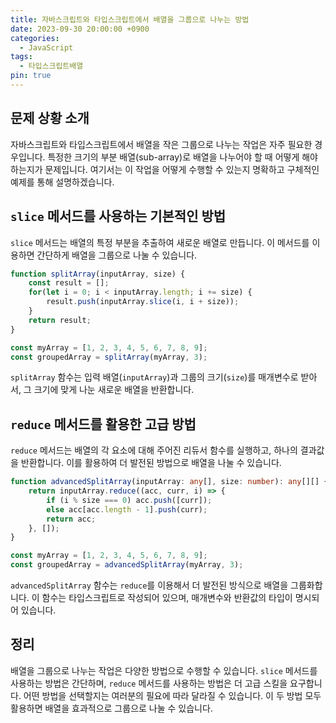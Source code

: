 ```yaml
---
title: 자바스크립트와 타입스크립트에서 배열을 그룹으로 나누는 방법
date: 2023-09-30 20:00:00 +0900
categories:
  - JavaScript
tags:
  - 타입스크립트배열
pin: true
---
```


## 문제 상황 소개

자바스크립트와 타입스크립트에서 배열을 작은 그룹으로 나누는 작업은 자주 필요한 경우입니다. 특정한 크기의 부분 배열(sub-array)로 배열을 나누어야 할 때 어떻게 해야 하는지가 문제입니다. 여기서는 이 작업을 어떻게 수행할 수 있는지 명확하고 구체적인 예제를 통해 설명하겠습니다.

## `slice` 메서드를 사용하는 기본적인 방법

`slice` 메서드는 배열의 특정 부분을 추출하여 새로운 배열로 만듭니다. 이 메서드를 이용하면 간단하게 배열을 그룹으로 나눌 수 있습니다. 

```javascript
function splitArray(inputArray, size) {
    const result = [];
    for(let i = 0; i < inputArray.length; i += size) {
        result.push(inputArray.slice(i, i + size));
    }
    return result;
}

const myArray = [1, 2, 3, 4, 5, 6, 7, 8, 9];
const groupedArray = splitArray(myArray, 3);
```

`splitArray` 함수는 입력 배열(`inputArray`)과 그룹의 크기(`size`)를 매개변수로 받아서, 그 크기에 맞게 나눈 새로운 배열을 반환합니다.

## `reduce` 메서드를 활용한 고급 방법

`reduce` 메서드는 배열의 각 요소에 대해 주어진 리듀서 함수를 실행하고, 하나의 결과값을 반환합니다. 이를 활용하여 더 발전된 방법으로 배열을 나눌 수 있습니다.

```typescript
function advancedSplitArray(inputArray: any[], size: number): any[][] {
    return inputArray.reduce((acc, curr, i) => {
        if (i % size === 0) acc.push([curr]);
        else acc[acc.length - 1].push(curr);
        return acc;
    }, []);
}

const myArray = [1, 2, 3, 4, 5, 6, 7, 8, 9];
const groupedArray = advancedSplitArray(myArray, 3);
```

`advancedSplitArray` 함수는 `reduce`를 이용해서 더 발전된 방식으로 배열을 그룹화합니다. 이 함수는 타입스크립트로 작성되어 있으며, 매개변수와 반환값의 타입이 명시되어 있습니다.

## 정리

배열을 그룹으로 나누는 작업은 다양한 방법으로 수행할 수 있습니다. `slice` 메서드를 사용하는 방법은 간단하며, `reduce` 메서드를 사용하는 방법은 더 고급 스킬을 요구합니다. 어떤 방법을 선택할지는 여러분의 필요에 따라 달라질 수 있습니다. 이 두 방법 모두 활용하면 배열을 효과적으로 그룹으로 나눌 수 있습니다.